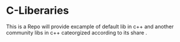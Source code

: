 # C-Liberaries
This is a Repo will provide excample of default lib in c++ and another community libs in c++ cateorgized according to its share .
